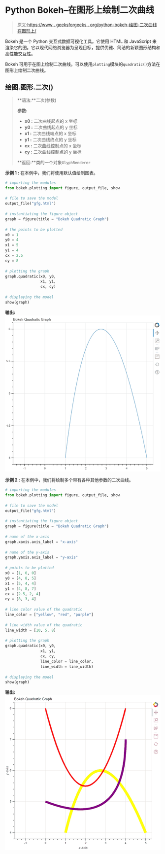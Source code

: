 # Python Bokeh–在图形上绘制二次曲线

> 原文:[https://www . geeksforgeeks . org/python-bokeh-绘图-二次曲线在图形上/](https://www.geeksforgeeks.org/python-bokeh-plotting-quadratic-curves-on-a-graph/)

Bokeh 是一个 Python 交互式数据可视化工具。它使用 HTML 和 JavaScript 来渲染它的图。它以现代网络浏览器为呈现目标，提供优雅、简洁的新颖图形结构和高性能交互性。

Bokeh 可用于在图上绘制二次曲线。可以使用`plotting`模块的`quadratic()`方法在图形上绘制二次曲线。

## 绘图.图形.二次()

> **语法:**二次(参数)
> 
> **参数:**
> 
> *   **x0 :** 二次曲线起点的 x 坐标
> *   **y0 :** 二次曲线起点的 y 坐标
> *   **x1 :** 二次曲线端点的 x 坐标
> *   **y1 :** 二次曲线终点的 y 坐标
> *   **cx :** 二次曲线控制点的 x 坐标
> *   **cy :** 二次曲线控制点的 y 坐标
> 
> **返回:**类的一个对象`GlyphRenderer`

**示例 1 :** 在本例中，我们将使用默认值绘制图表。

```py
# importing the modules
from bokeh.plotting import figure, output_file, show

# file to save the model
output_file("gfg.html")

# instantiating the figure object
graph = figure(title = "Bokeh Quadratic Graph")

# the points to be plotted
x0 = 1
y0 = 4
x1 = 5
y1 = 4
cx = 2.5
cy = 8

# plotting the graph
graph.quadratic(x0, y0,
                x1, y1,
                cx, cy)

# displaying the model
show(graph)
```

**输出:**
![](img/bd6e70630d6d57637f24e7863d23cd3b.png)

**示例 2 :** 在本例中，我们将绘制多个带有各种其他参数的二次曲线。

```py
# importing the modules 
from bokeh.plotting import figure, output_file, show 

# file to save the model 
output_file("gfg.html") 

# instantiating the figure object 
graph = figure(title = "Bokeh Quadratic Graph") 

# name of the x-axis 
graph.xaxis.axis_label = "x-axis"

# name of the y-axis 
graph.yaxis.axis_label = "y-axis"

# points to be plotted
x0 = [1, 0, 0]
y0 = [4, 8, 5]
x1 = [5, 4, 4]
y1 = [4, 8, 7]
cx = [2.5, 2, 4]
cy = [8, 3, 4]

# line color value of the quadratic
line_color = ["yellow", "red", "purple"]

# line width value of the quadratic
line_width = [10, 5, 8]

# plotting the graph 
graph.quadratic(x0, y0,
                x1, y1,
                cx, cy,
                line_color = line_color,
                line_width = line_width) 

# displaying the model 
show(graph)
```

**输出:**
![](img/9990933c2991659676253bce8764783b.png)
